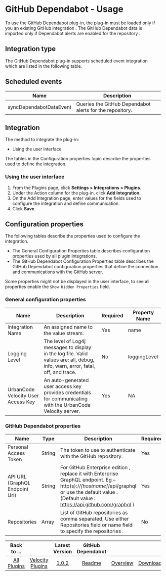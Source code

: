 
# GitHub Dependabot - Usage

To use the GitHub Dependabot plug-in, the plug-in must be loaded only if you an existing GitHub integration . The GitHub Dependabot data is imported only if Dependabot alerts are enabled for the repository .

## Integration type

The GitHub Dependabot plug-in supports scheduled event integration which are listed in the following table.

## Scheduled events

|Name|Description|
|---|---|
|syncDependabotDataEvent|Queries the GitHub Dependabot alerts for the repository.|

## Integration
The method to integrate the plug-in:

- Using the user interface

The tables in the Configuration properties topic describe the properties used to define the integration.

### Using the user interface
1. From the Plugins page, click **Settings > Integrations > Plugins**.
2. Under the Action column for the plug-in, click **Add Integration**.
3. On the Add Integration page, enter values for the fields used to configure the integration and define communication.
4. Click **Save**.

## Configuration properties

The following tables describe the properties used to configure the integration.

- The General Configuration Properties table describes configuration properties used by all plugin integrations.
- The GitHub Dependabot Configuration Properties table describes the GitHub Dependabot configuration properties that define the connection and communications with the GitHub server.

Some properties might not be displayed in the user interface, to see all properties enable the `Show Hidden Properties` field.

### General configuration properties

| Name             | Description                                                                                                                             | Required | Property Name |
| ---------------- | --------------------------------------------------------------------------------------------------------------------------------------- | -------- | ------------- |
| Integration Name | An assigned name to the value stream.                                                                                                   | Yes      | name          |
| Logging Level    | The level of Log4j messages to display in the log file. Valid values are: all, debug, info, warn, error, fatal, off, and trace.         | No       | loggingLevel  |
| UrbanCode Velocity User Access Key|An auto-generated user access key provides credentials for communicating with the UrbanCode Velocity server.                |Yes       |NA             |

### GitHub Dependabot properties

| Name                           | Type   | Description                                                                                                                                                                                          | Required |
| ------------------------------ | ------ | ---------------------------------------------------------------------------------------------------------------------------------------------------------------------------------------------------- | -------- |
| Personal Access Token          | String | The token to use to authenticate with the GitHub repository.                                                                                                                                         | Yes      |
| API URL (GraphQL Endpoint Url) | String | For GitHub Enterprise edition , replace it with Enterprise GraphQL endpoint. Eg – http(s)://_\[hostname\]_/api/graphql or use the default value . (Default value :  https://api.github.com/graphql ) | Yes      |
| Repositories                   | Array  | List of GitHub repositories as comma separated, Use either Repositories field or name field to specify the repositories .                                                                            | No       |


|Back to ...||Latest Version|GitHub Dependabot |||
| :---: | :---: | :---: | :---: | :---: | :---: |
|[All Plugins](../../index.md)|[Velocity Plugins](../README.md)|[1.0.2](https://raw.githubusercontent.com/UrbanCode/IBM-UCV-PLUGINS/main/files/ucv-ext-dependabot/ucv-ext-dependabot:1.0.2.tar.7z.001)|[Readme](README.md)|[Overview](overview.md)|[Downloads](downloads.md)|
